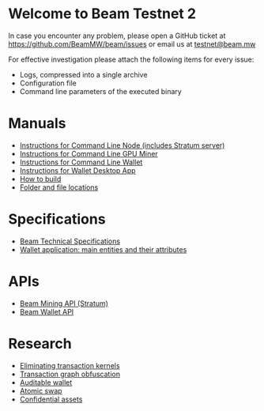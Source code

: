 # Welcome to Beam Testnet 2

In case you encounter any problem, please open a GitHub ticket at https://github.com/BeamMW/beam/issues or email us at testnet@beam.mw

For effective investigation please attach the following items for every issue:
* Logs, compressed into a single archive
* Configuration file
* Command line parameters of the executed binary

# Manuals

* [Instructions for Command Line Node (includes Stratum server)](https://github.com/beam-mw/beam/wiki/Instructions-for-Command-Line-Node)
* [Instructions for Command Line GPU Miner](https://github.com/beam-mw/beam/wiki/Instructions-for-Command-Line-GPU-Miner)
* [Instructions for Command Line Wallet](https://github.com/beam-mw/beam/wiki/Instructions-for-Command-Line-Wallet)
* [Instructions for Wallet Desktop App](https://www.beam.mw/wallet-instructions)
* [How to build](https://github.com/BeamMW/beam/wiki/How-to-build)
* [Folder and file locations](https://github.com/BeamMW/beam/wiki/Folder-and-file-locations)

# Specifications

* [Beam Technical Specifications](https://github.com/beam-mw/beam/wiki/Beam-Technical-Specifications)
* [Wallet application: main entities and their attributes](https://github.com/BeamMW/beam/wiki/Wallet:-main-entities-and-their-attributes)

# APIs

* [Beam Mining API (Stratum)](https://github.com/BeamMW/beam/wiki/Beam-mining-protocol-API-(Stratum))
* [Beam Wallet API](https://github.com/BeamMW/beam/wiki/Beam-wallet-protocol-API)

# Research

* [Eliminating transaction kernels](https://github.com/beam-mw/beam/wiki/Thoughts:-eliminating-transaction-kernels)
* [Transaction graph obfuscation](https://github.com/beam-mw/beam/wiki/Transaction-graph-obfuscation)
* [Auditable wallet](https://github.com/beam-mw/beam/wiki/Wallet-audit)
* [Atomic swap](https://github.com/beam-mw/beam/wiki/Atomic-swap)
* [Confidential assets](https://github.com/beam-mw/beam/wiki/Confidential-assets)
